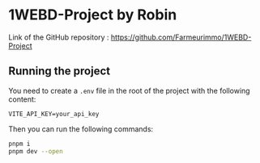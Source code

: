 # 1WEBD-Project by Robin

Link of the GitHub repository : https://github.com/Farmeurimmo/1WEBD-Project

## Running the project

You need to create a `.env` file in the root of the project with the following content:

```env
VITE_API_KEY=your_api_key
```

Then you can run the following commands:

```bash
pnpm i
pnpm dev --open
```
